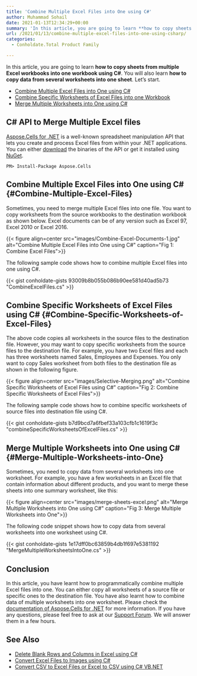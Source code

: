 ```yaml
---
title: 'Combine Multiple Excel Files into One using C#'
author: Muhammad Sohail
date: 2021-01-13T12:34:29+00:00
summary: 'In this article, you are going to learn **how to copy sheets from multiple Excel workbooks into one workbook using C#**. You will also learn <strong>how to copy data from several worksheets into one sheet<strong>.'
url: /2021/01/13/combine-multiple-excel-files-into-one-using-csharp/
categories:
  - Conholdate.Total Product Family

---
```

In this article, you are going to learn **how to copy sheets from multiple Excel workbooks into one workbook using C#**. You will also learn **how to copy data from several worksheets into one sheet**. Let&#8217;s start.

  * [Combine Multiple Excel Files into One using C#][1]
  * [Combine Specific Worksheets of Excel Files into one Workbook][2] 
  * [Merge Multiple Worksheets into One using C#][3]

## C# API to Merge Multiple Excel files

[Aspose.Cells for .NET][4] is a well-known spreadsheet manipulation API that lets you create and process Excel files from within your .NET applications. You can either [download][5] the binaries of the API or get it installed using [NuGet][6].

```
PM> Install-Package Aspose.Cells
```

## Combine Multiple Excel Files into One using C# {#Combine-Multiple-Excel-Files}

Sometimes, you need to merge multiple Excel files into one file. You want to copy worksheets from the source workbooks to the destination workbook as shown below. Excel documents can be of any version such as Excel 97, Excel 2010 or Excel 2016.

{{< figure align=center src="images/Combine-Excel-Documents-1.jpg" alt="Combine Multiple Excel Files into One using C#" caption="Fig 1: Combine Excel Files">}}
 

The following sample code shows how to combine multiple Excel files into one using C#. 

{{< gist conholdate-gists 93009b8b055b086b90ee581d40ad5b73 "CombineExcelFiles.cs" >}}

## Combine Specific Worksheets of Excel Files using C# {#Combine-Specific-Worksheets-of-Excel-Files}

The above code copies all worksheets in the source files to the destination file. However, you may want to copy specific worksheets from the source files to the destination file. For example, you have two Excel files and each has three worksheets named Sales, Employees and Expenses. You only want to copy Sales worksheet from both files to the destination file as shown in the following figure.

{{< figure align=center src="images/Selective-Merging.png" alt="Combine Specific Worksheets of Excel Files using C#" caption="Fig 2: Combine Specific Worksheets of Excel Files">}}
 

The following sample code shows how to combine specific worksheets of source files into destination file using C#.

{{< gist conholdate-gists b7d9bcd7a6fbef33a103cfb1c1619f3c "combineSpecificWorksheetsOfExcelFiles.cs" >}}

## Merge Multiple Worksheets into One using C# {#Merge-Multiple-Worksheets-into-One}

Sometimes, you need to copy data from several worksheets into one worksheet. For example, you have a few worksheets in an Excel file that contain information about different products, and you want to merge these sheets into one summary worksheet, like this:

{{< figure align=center src="images/merge-sheets-excel.png" alt="Merge Multiple Worksheets into One using C#" caption="Fig 3: Merge Multiple Worksheets into One">}}
 

The following code snippet shows how to copy data from several worksheets into one worksheet using C#.

{{< gist conholdate-gists 1e17dff0bc63859b4db1f697e5381192 "MergeMultipleWorksheetsIntoOne.cs" >}}

## Conclusion

In this article, you have learnt how to programmatically combine multiple Excel files into one. You can either copy all worksheets of a source file or specific ones to the destination file. You have also learnt how to combine data of multiple worksheets into one worksheet. Please check the [documentation of Aspose.Cells for .NET][10] for more information. If you have any questions, please feel free to ask at our [Support Forum][11]. We will answer them in a few hours.

## See Also

  * [Delete Blank Rows and Columns in Excel using C#][12]
  * [Convert Excel Files to Images using C#][13]
  * [Convert CSV to Excel Files or Excel to CSV using C# VB.NET][14]

 [1]: #Combine-Multiple-Excel-Files
 [2]: #Combine-Specific-Worksheets-of-Excel-Files
 [3]: #Merge-Multiple-Worksheets-into-One
 [4]: https://products.aspose.com/cells/net
 [5]: https://downloads.aspose.com/cells/net
 [6]: http://nuget.org/packages/Aspose.Cells
 [7]: https://blog.conholdate.com/wp-content/uploads/sites/27/2021/01/Combine-Excel-Documents-1.jpg
 [8]: https://blog.conholdate.com/wp-content/uploads/sites/27/2021/01/Selective-Merging.png
 [9]: https://blog.conholdate.com/wp-content/uploads/sites/27/2021/01/merge-sheets-excel.png
 [10]: https://docs.aspose.com/cells/net/
 [11]: https://forum.aspose.com/
 [12]: https://blog.conholdate.com/2020/12/25/delete-blank-rows-and-columns-in-excel-using-csharp/
 [13]: https://blog.aspose.com/2021/01/01/convert-excel-files-to-images-in-csharp/
 [14]: https://blog.aspose.com/2020/11/17/csv-excel-csharp-vb-net/








